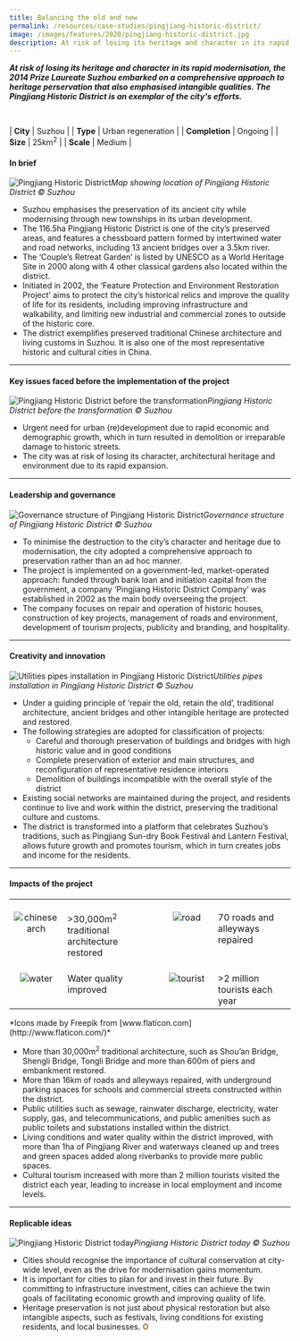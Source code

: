 ```yaml
---
title: Balancing the old and new
permalink: /resources/case-studies/pingjiang-historic-district/
image: /images/features/2020/pingjiang-historic-district.jpg
description: At risk of losing its heritage and character in its rapid modernisation, the 2014 Prize Laureate Suzhou embarked on a comprehensive approach to heritage perservation that also emphasised intangible qualities. The Pingjiang Historic District is an exemplar of the city's efforts.
---
```


***At risk of losing its heritage and character in its rapid modernisation, the 2014 Prize Laureate Suzhou embarked on a comprehensive approach to heritage perservation that also emphasised intangible qualities. The Pingjiang Historic District is an exemplar of the city's efforts.*** 

<br>

| **City** | Suzhou |
| **Type** | Urban regeneration |
| **Completion** | Ongoing |
| **Size** | 25km<sup>2</sup> |
| **Scale** | Medium |

#### **In brief**

![Pingjiang Historic District](/images/features/2020/pingjiang-map.jpg/)*Map showing location of Pingjiang Historic District © Suzhou*

- Suzhou emphasises the preservation of its ancient city while modernising through new townships in its urban development.
- The 116.5ha Pingjiang Historic District is one of the city’s preserved areas, and features a chessboard pattern formed by intertwined water and road networks, including 13 ancient bridges over a 3.5km river. 
- The ‘Couple’s Retreat Garden’ is listed by UNESCO as a World Heritage Site in 2000 along with 4 other classical gardens also located within the district.
- Initiated in 2002, the ‘Feature Protection and Environment Restoration Project’ aims to protect the city’s historical relics and improve the quality of life for its residents, including improving infrastructure and walkability, and limiting new industrial and commercial zones to outside of the historic core.  
- The district exemplifies preserved traditional Chinese architecture and living customs in Suzhou. It is also one of the most representative historic and cultural cities in China.

---

#### **Key issues faced before the implementation of the project**

![Pingjiang Historic District before the transformation](/images/features/2020/pingjiang-before.jpg/)*Pingjiang Historic District before the transformation © Suzhou*

- Urgent need for urban (re)development due to rapid economic and demographic growth, which in turn resulted in demolition or irreparable damage to historic streets. 
- The city was at risk of losing its character, architectural heritage and environment due to its rapid expansion. 

---

#### **Leadership and governance**

![Governance structure of Pingjiang Historic District](/images/features/2020/pingjiang-chart.jpg/)*Governance structure of Pingjiang Historic District © Suzhou*

- To minimise the destruction to the city’s character and heritage due to modernisation, the city adopted a comprehensive approach to preservation rather than an ad hoc manner. 
- The project is implemented on a government-led, market-operated approach: funded through bank loan and initiation capital from the government, a company ‘Pingjiang Historic District Company’ was established in 2002 as the main body overseeing the project. 
- The company focuses on repair and operation of historic houses, construction of key projects, management of roads and environment, development of tourism projects, publicity and branding, and hospitality. 

---

#### **Creativity and innovation**

![Utilities pipes installation in Pingjiang Historic District](/images/features/2020/pipe-installation.jpg/)*Utilities pipes installation in Pingjiang Historic District © Suzhou*

- Under a guiding principle of ‘repair the old, retain the old’, traditional architecture, ancient bridges and other intangible heritage are protected and restored. 
- The following strategies are adopted for classification of projects: 
  - Careful and thorough preservation of buildings and bridges with high historic value and in good conditions
  - Complete preservation of exterior and main structures, and reconfiguration of representative residence interiors 
  - Demolition of buildings incompatible with the overall style of the district
- Existing social networks are maintained during the project, and residents continue to live and work within the district, preserving the traditional culture and customs. 
- The district is transformed into a platform that celebrates Suzhou’s traditions, such as Pingjiang Sun-dry Book Festival and Lantern Festival, allows future growth and promotes tourism, which in turn creates jobs and income for the residents. 

---

#### **Impacts of the project**

<table style="width: 100%;" cellpadding="0">
<tbody>
<tr>
<td style="width: 80px; text-align: center; vertical-align: top;"><br><img src="/images/features/2020/chinese-arch.png" alt="chinese arch" /><br></td>
  <td style="text-align: left; vertical-align: top;"><br>>30,000m<sup>2</sup> traditional architecture restored<br></td>
<td style="width: 80px; text-align: center; vertical-align: top;"><br><img src="/images/features/2020/roads.png" alt="road" /><br></td>
<td style="text-align: left; vertical-align: top;"><br>70 roads and alleyways repaired<br></td>
</tr>
<tr>
<td style="width: 80px; text-align: center; vertical-align: top;"><br><img src="/images/features/2020/waves.png" alt="water" /><br></td>
<td style="text-align: left; vertical-align: top;"><br>Water quality improved<br></td>
<td style="width: 80px; text-align: center; vertical-align: top;"><br><img src="/images/features/2020/male-tourist.png" alt="tourist" /><br></td>
<td style="text-align: left; vertical-align: top;"><br>>2 million tourists each year<br></td>
</tr>
</tbody>
</table>*Icons made by Freepik from [www.flaticon.com](http://www.flaticon.com/)*

- More than 30,000m<sup>2</sup> traditional architecture, such as Shou’an Bridge, Shengli Bridge, Tongli Bridge and more than 600m of piers and embankment restored.
- More than 16km of roads and alleyways repaired, with underground parking spaces for schools and commercial streets constructed within the district.
- Public utilities such as sewage, rainwater discharge, electricity, water supply, gas, and telecommunications, and public amenities such as public toilets and substations installed within the district. 
- Living conditions and water quality within the district improved, with more than 1ha of Pingjiang River and waterways cleaned up and trees and green spaces added along riverbanks to provide more public spaces. 
- Cultural tourism increased with more than 2 million tourists visited the district each year, leading to increase in local employment and income levels. 

---

#### **Replicable ideas**

![Pingjiang Historic District today](/images/features/2020/balancing-old-new.jpg/)*Pingjiang Historic District today © Suzhou*

- Cities should recognise the importance of cultural conservation at city-wide level, even as the drive for modernisation gains momentum.
- It is important for cities to plan for and invest in their future. By committing to infrastructure investment, cities can achieve the twin goals of facilitating economic growth and improving quality of life. 
- Heritage preservation is not just about physical restoration but also intangible aspects, such as festivals, living conditions for existing residents, and local businesses. **<font color="#967942">O</font>**
